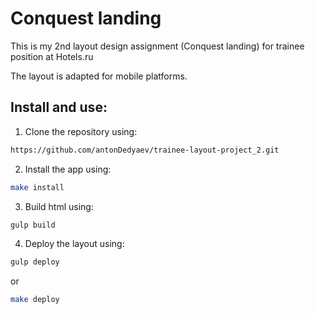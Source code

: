 # Conquest landing

This is my 2nd layout design assignment (Conquest landing) for trainee position at Hotels.ru

The layout is adapted for mobile platforms.

## Install and use:

1. Clone the repository using:

```sh
https://github.com/antonDedyaev/trainee-layout-project_2.git
```

2. Install the app using:

```sh
make install
```

3. Build html using:

```sh
gulp build
```

4. Deploy the layout using:

```sh
gulp deploy
```
or

```sh
make deploy
```

